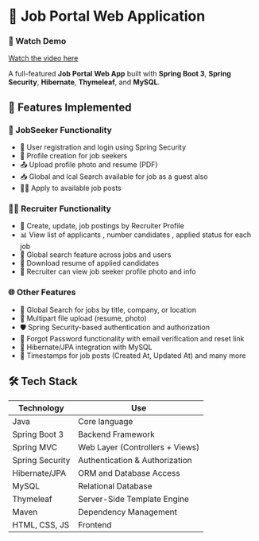 # 💼 Job Portal Web Application
### 🎥 Watch Demo
[Watch the video here](https://youtu.be/NyjsAGKQYNo?si=oiqPkjidOVVwD46N)

A full-featured **Job Portal Web App** built with **Spring Boot 3**, **Spring Security**, **Hibernate**, **Thymeleaf**, and **MySQL**.  

## 🚀 Features Implemented

### 👤 JobSeeker Functionality
- 🔐 User registration and login using Spring Security
- 🧾 Profile creation for job seekers
- 📤 Upload profile photo and resume (PDF)
- 📥 Global and lcal Search available for job as a guest also 
- 🧑‍💼 Apply to available job posts

### 🧑‍💼 Recruiter Functionality
- 📝 Create, update, job postings by Recruiter Profile
- 📊 View list of applicants , number candidates , applied status for each job
- 🔎 Global search feature across jobs and users
- 📁 Download resume of applied candidates
- 📸 Recruiter can view job seeker profile photo and info

### 🌐 Other Features
- 🧭 Global Search for jobs by title, company, or location
- 🧾 Multipart file upload (resume, photo)
- 🛡️ Spring Security-based authentication and authorization
- 🔑 Forgot Password functionality with email verification and reset link
- 💾 Hibernate/JPA integration with MySQL
- 📅 Timestamps for job posts (Created At, Updated At) and many more

## 🛠️ Tech Stack

| Technology         | Use                             |
|--------------------|----------------------------------|
| Java               | Core language                   |
| Spring Boot 3      | Backend Framework               |
| Spring MVC         | Web Layer (Controllers + Views) |
| Spring Security    | Authentication & Authorization  |
| Hibernate/JPA      | ORM and Database Access         |
| MySQL              | Relational Database             |
| Thymeleaf          | Server-Side Template Engine     |
| Maven              | Dependency Management           |
| HTML, CSS, JS      | Frontend                        |

